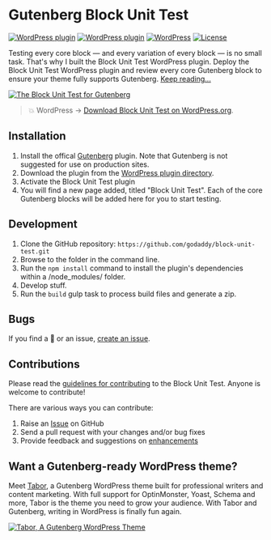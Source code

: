 # Gutenberg Block Unit Test

[![WordPress plugin](https://img.shields.io/wordpress/plugin/dt/block-unit-test.svg?style=flat)](https://wordpress.org/plugins/block-unit-test/) [![WordPress plugin](https://img.shields.io/wordpress/plugin/v/block-unit-test.svg?style=flat)](https://wordpress.org/plugins/block-unit-test/) [![WordPress](https://img.shields.io/wordpress/v/block-unit-test.svg?style=flat)]() [![License](https://img.shields.io/badge/license-GPL--3.0%2B-red.svg)](https://github.com/godaddy/block-unit-test/blob/master/LICENSE)

Testing every core block — and every variation of every block — is no small task. That's why I built the Block Unit Test WordPress plugin. Deploy the Block Unit Test WordPress plugin and review every core Gutenberg block to ensure your theme fully supports Gutenberg. [Keep reading...](https://richtabor.com/gutenberg-block-unit-test/)

[![The Block Unit Test for Gutenberg](https://user-images.githubusercontent.com/1813435/41507905-af74a83c-7209-11e8-9621-264795f76966.jpg)](https://richtabor.com/gutenberg-block-unit-test?utm_medium=block-unit-tes-github&utm_source=readme&utm_campaign=readme&utm_content=banner)

> 💥 WordPress → [Download Block Unit Test on WordPress.org](https://wordpress.org/plugins/block-unit-test/).

## Installation ##

1. Install the offical [Gutenberg](https://wordpress.org/plugins/gutenberg/) plugin. Note that Gutenberg is not suggested for use on production sites.
2. Download the plugin from the [WordPress plugin directory](https://wordpress.org/plugins/block-unit-test/).
3. Activate the Block Unit Test plugin
4. You will find a new page added, titled "Block Unit Test". Each of the core Gutenberg blocks will be added here for you to start testing.

## Development ##
1. Clone the GitHub repository: `https://github.com/godaddy/block-unit-test.git`
2. Browse to the folder in the command line.
3. Run the `npm install` command to install the plugin's dependencies within a /node_modules/ folder.
4. Develop stuff.
5. Run the `build` gulp task to process build files and generate a zip.

## Bugs ##
If you find a 🐞 or an issue, [create an issue](https://github.com/godaddy/block-unit-test/issues/new).

## Contributions ##
Please read the [guidelines for contributing](https://github.com/godaddy/block-unit-test/blob/master/CONTRIBUTING.md) to the Block Unit Test. Anyone is welcome to contribute!

There are various ways you can contribute:

1. Raise an [Issue](https://github.com/godaddy/block-unit-test/issues/new) on GitHub
2. Send a pull request with your changes and/or bug fixes
3. Provide feedback and suggestions on [enhancements](https://github.com/godaddy/block-unit-test/issues?direction=desc&labels=Enhancement&page=1&sort=created&state=open)

## Want a Gutenberg-ready WordPress theme?
Meet [Tabor](https://themebeans.com/themes/tabor), a Gutenberg WordPress theme built for professional writers and content marketing. With full support for OptinMonster, Yoast, Schema and more, Tabor is the theme you need to grow your audience. With Tabor and Gutenberg, writing in WordPress is finally fun again.

[![Tabor, A Gutenberg WordPress Theme](https://user-images.githubusercontent.com/1813435/41507963-cf747364-720a-11e8-8e10-9e826c0107ac.jpg)](https://themebeans.com/themes/tabor?utm_medium=block-unit-tes-github&utm_source=readme&utm_campaign=readme&utm_content=banner)
